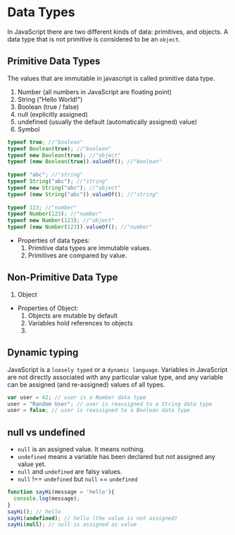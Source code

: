 # Data Types

In JavaScript there are two different kinds of data: primitives, and objects. A data type that is not primitive is considered to be an `object`.

## Primitive Data Types
The values that are immutable in javascript is called primitive data type.

1. Number (all numbers in JavaScript are floating point)
2. String ("Hello World!")
3. Boolean (true / false)
4. null (explicitly assigned)
5. undefined (usually the default (automatically assigned) value)
6. Symbol

```js
typeof true; //"boolean"
typeof Boolean(true); //"boolean"
typeof new Boolean(true); //"object"
typeof (new Boolean(true)).valueOf(); //"boolean"
 
typeof "abc"; //"string"
typeof String("abc"); //"string"
typeof new String("abc"); //"object"
typeof (new String("abc")).valueOf(); //"string"
 
typeof 123; //"number"
typeof Number(123); //"number"
typeof new Number(123); //"object"
typeof (new Number(123)).valueOf(); //"number"
```

* Properties of data types:
  1. Primitive data types are immutable values.
  2. Primitives are compared by value.

## Non-Primitive Data Type
1. Object

* Properties of Object:
  1. Objects are mutable by default
  2. Variables hold references to objects
  3. 


## Dynamic typing

JavaScript is a `loosely typed` or a `dynamic language`. Variables in JavaScript are not directly associated with any particular value type, and any variable can be assigned (and re-assigned) values of all types.

```js
var user = 42; // user is a Number data type
user = "Random User"; // user is reassigned to a String data type
user = false; // user is reassigned to a Boolean data type
```

## null vs undefined

* `null` is an assigned value. It means nothing.
* `undefined` means a variable has been declared but not assigned any value yet.
* `null` and `undefined` are falsy values.
* `null` !== `undefined` but `null` == `undefined`

```js
function sayHi(message = 'hello'){
  console.log(message);
}
sayHi(); // hello
sayHi(undefined); // hello (the value is not assigned)
sayHi(null); // null is assigned as value
```